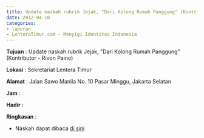 ```yaml
---
title: Update naskah rubrik Jejak, "Dari Kolong Rumah Panggung" (Kontributor - Rivon Paino)
date: 2012-04-10
categories:
- laporan
- LenteraTimur.com – Menyigi Identitas Indonesia
---
```


**Tujuan** : Update naskah rubrik Jejak, "Dari Kolong Rumah Panggung" (Kontributor - Rivon Paino)

**Lokasi** : Sekretariat Lentera Timur 

**Alamat** : Jalan Sawo Manila No. 10 Pasar Minggu, Jakarta Selatan

**Jam** : 

**Hadir** :  


**Ringkasan** : 
* Naskah dapat dibaca [di sini](http://www.lenteratimur.com/2012/04/dari-kolong-rumah-panggung/)

